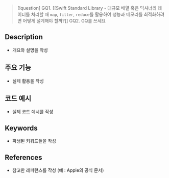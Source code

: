 >[!question]
>GQ1. [[Swift Standard Library - 대규모 배열 혹은 딕셔너리 데이터를 처리할 때 `map`, `filter`, `reduce`를 활용하여 성능과 메모리를 최적화하려면 어떻게 설계해야 할까?]]
>GQ2. GQ를 쓰세요

## Description
- 개요와 설명을 작성

## 주요 기능
+ 실제 활용을 작성

## 코드 예시
+ 실제 코드 예시를 작성

## Keywords
+ 파생된 키워드들을 작성

## References
- 참고한 레퍼런스를 작성 (예 : Apple의 공식 문서)